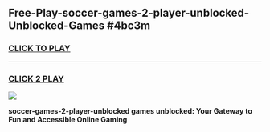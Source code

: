 
## Free-Play-soccer-games-2-player-unblocked-Unblocked-Games #4bc3m
<h3>
<a href="https://news.freeplayer.one?title=soccer-games-2-player-unblocked&ref=8M">CLICK TO PLAY</a></h3>
<hr>

<h3>
<a href="https://news.freeplayer.one?title=soccer-games-2-player-unblocked&ref=8M">CLICK 2 PLAY</a>
  
</h3>

<a href="https://news.freeplayer.one?title=soccer-games-2-player-unblocked&ref=8M"><img src="https://clearcache.store/games.png"></a>


**soccer-games-2-player-unblocked games unblocked: Your Gateway to Fun and Accessible Online Gaming**
